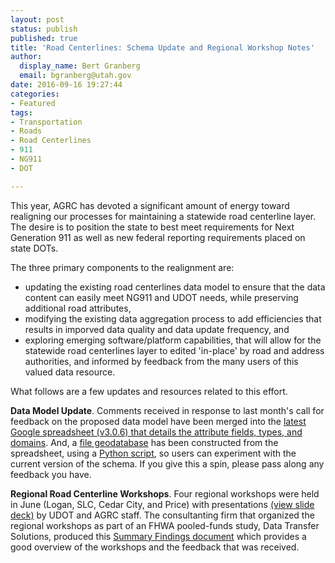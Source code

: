 ```yaml
---
layout: post
status: publish
published: true
title: 'Road Centerlines: Schema Update and Regional Workshop Notes'
author:
  display_name: Bert Granberg
  email: bgranberg@utah.gov
date: 2016-09-16 19:27:44
categories:
- Featured
tags:
- Transportation
- Roads
- Road Centerlines
- 911
- NG911
- DOT

---
```

This year, AGRC has devoted a significant amount of energy toward realigning our processes for maintaining a statewide road centerline layer. The desire is to position the state to best meet requirements for Next Generation 911 as well as new federal reporting requirements placed on state DOTs.

The three primary components to the realignment are:

- updating the existing road centerlines data model to ensure that the data content can easily meet NG911 and UDOT needs, while preserving additional road attributes,
- modifying the existing data aggregation process to add efficiencies that results in imporved data quality and data update frequency, and 
- exploring emerging software/platform capabilities, that will allow for the statewide road centerlines layer to edited 'in-place' by road and address authorities, and informed by feedback from the many users of this valued data resource.

What follows are a few updates and resources related to this effort.

**Data Model Update**. Comments received in response to last month's call for feedback on the proposed data model have been merged into the [latest Google spreadsheet (v3.0.6) that details the attribute fields, types, and domains](https://docs.google.com/spreadsheets/d/1jQ_JuRIEtzxj60F0FAGmdu5JrFpfYBbSt3YzzCjxpfI/edit#gid=811360546). And, a [file geodatabase](ftp://ftp.agrc.utah.gov/Misc/draft/CenterLineSchema20160906_143901gdb.zip) has been constructed from the spreadsheet, using a [Python script](https://github.com/agrc/road-centerlines-schema), so users can experiment with the current version of the schema. If you give this a spin, please pass along any feedback you have.

**Regional Road Centerline Workshops**. Four regional workshops were held in June (Logan, SLC, Cedar City, and Price) with presentations [(view slide deck)](https://docs.google.com/presentation/d/1TZYthlekeE-wNb7I2z6lfuqrFNdz0ujEZdjqRAh22xs/edit?usp=sharing) by UDOT and AGRC staff. The consultanting firm that organized the regional workshops as part of an FHWA pooled-funds study, Data Transfer Solutions, produced this [Summary Findings document](https://docs.google.com/document/d/1LbVmedJ2bSjso57p39Kk4sRCaSlI9TcBfHHYVXaEXFk/edit?usp=sharing) which provides a good overview of the workshops and the feedback that was received.
